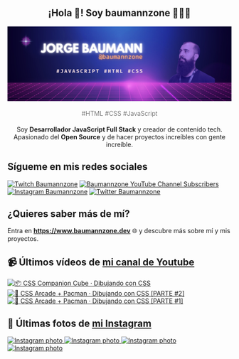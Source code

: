 <p align="center">
   <h2 align="center">¡Hola 👋! Soy baumannzone 👨🏻‍💻</h2>
   <img align="center" src="img/header.png" />
   <h4 align="center" style="font-weight: 300; color: #555;">#HTML #CSS #JavaScript</h4>
</p>

<p align="center" style="margin-bottom: 20px">Soy <strong>Desarrollador JavaScript Full Stack</strong> y creador de contenido tech.
<br/>
Apasionado del <strong>Open Source</strong> y de hacer proyectos increíbles con gente increíble.
</p>

## Sígueme en mis redes sociales

[![Twitch Baumannzone](https://img.shields.io/twitch/status/baumannzone?style=social)](https://twitch.tv/baumannzone)
[![Baumannzone YouTube Channel Subscribers](https://img.shields.io/youtube/channel/subscribers/UCTTj5ztXnGeDRPFVsBp7VMA?style=social)](https://youtube.com/rambitojs)
[![Instagram Baumannzone](https://img.shields.io/badge/Baumannzone--_.svg?label=Instagram&style=social&logo=instagram)](https://instagram.com/baumannzone)
[![Twitter Baumannzone](https://img.shields.io/twitter/follow/Baumannzone?label=Twitter&style=social)](https://twitter.com/baumannzone)

## ¿Quieres saber más de mí?

Entra en **https://www.baumannzone.dev** 🌐 y descubre más sobre mí y mis proyectos.

## 📹 Últimos vídeos de [mi canal de Youtube](https://youtube.com/rambitojs?sub_confirmation=1)


<a href='https://youtu.be/W6xwoSJahA0' target='_blank'>
  <img width='30%' src='https://img.youtube.com/vi/W6xwoSJahA0/mqdefault.jpg' alt='📦 CSS Companion Cube · Dibujando con CSS' />
</a>
<a href='https://youtu.be/9C3NXVXewH8' target='_blank'>
  <img width='30%' src='https://img.youtube.com/vi/9C3NXVXewH8/mqdefault.jpg' alt='👾 CSS Arcade + Pacman · Dibujando con CSS [PARTE #2]' />
</a>
<a href='https://youtu.be/2ahqLdgkSxA' target='_blank'>
  <img width='30%' src='https://img.youtube.com/vi/2ahqLdgkSxA/mqdefault.jpg' alt='👾 CSS Arcade + Pacman · Dibujando con CSS [PARTE #1]' />
</a>

## 📸 Últimas fotos de [mi Instagram](https://instagram.com/baumannzone)


<a href='https://instagram.com/p/C1jjTtbABRM' target='_blank'>
  <img width='20%' src='https://instagram.fkun2-1.fna.fbcdn.net/v/t51.2885-15/414715710_185082844688861_7487134452635550356_n.jpg?stp=dst-jpg_e35_s1080x1080&_nc_ht=instagram.fkun2-1.fna.fbcdn.net&_nc_cat=105&_nc_ohc=Asa4RjPhQDUAX9O9GVJ&edm=APU89FABAAAA&ccb=7-5&ig_cache_key=MzI3MDYxMzA0MDQ3MDQzMDc5Ng%3D%3D.2-ccb7-5&oh=00_AfCAgdkeAyOPaR8nPo33Hf5WbwozisT2g3A27wZ1XGqYyw&oe=65A28D43&_nc_sid=bc0c2c' alt='Instagram photo' />
</a>
<a href='https://instagram.com/p/C1iU-4xt_kJ' target='_blank'>
  <img width='20%' src='https://instagram.fkun2-1.fna.fbcdn.net/v/t51.2885-15/414239760_1120870722611082_8113837178925144361_n.jpg?stp=dst-jpg_e35_s1080x1080&_nc_ht=instagram.fkun2-1.fna.fbcdn.net&_nc_cat=106&_nc_ohc=L8dahLW9M48AX8z-1I_&edm=APU89FABAAAA&ccb=7-5&ig_cache_key=MzI3MDI2ODU2MTkyNTg2MzY4OQ%3D%3D.2-ccb7-5&oh=00_AfBG3aWGPZlujC0DAJ0DDx95nEdMbyeEO-R6mQOcsPF9SQ&oe=65A35B13&_nc_sid=bc0c2c' alt='Instagram photo' />
</a>
<a href='https://instagram.com/p/C1iL45JNVJM' target='_blank'>
  <img width='20%' src='https://instagram.fkun2-1.fna.fbcdn.net/v/t51.2885-15/414694151_1767390120388894_8710526304471157327_n.jpg?stp=dst-jpg_e35_s1080x1080&_nc_ht=instagram.fkun2-1.fna.fbcdn.net&_nc_cat=110&_nc_ohc=h13A5kC6scoAX9AHjs1&edm=APU89FABAAAA&ccb=7-5&ig_cache_key=MzI3MDIyODU2NzU4NDQ5NDE1Ng%3D%3D.2-ccb7-5&oh=00_AfBayLxVuisZqdurfcwuJW-yTSkPgfK-VvpgVnVadMYUfQ&oe=65A3FE9E&_nc_sid=bc0c2c' alt='Instagram photo' />
</a>
<a href='https://instagram.com/p/C1hm7atNDg2' target='_blank'>
  <img width='20%' src='https://instagram.fkun2-1.fna.fbcdn.net/v/t51.2885-15/414485625_1110098270034988_6182066770767516107_n.jpg?stp=dst-jpg_e35_s1080x1080&_nc_ht=instagram.fkun2-1.fna.fbcdn.net&_nc_cat=104&_nc_ohc=wYds1Wbb810AX9Vwm0k&edm=APU89FABAAAA&ccb=7-5&ig_cache_key=MzI3MDA2NjAxMzMzOTkyNDUzNA%3D%3D.2-ccb7-5&oh=00_AfDqRsfimDiMWMO_epIcY-6gpF51u12-nu38jPCJsmuMjA&oe=65A3ED9C&_nc_sid=bc0c2c' alt='Instagram photo' />
</a>
